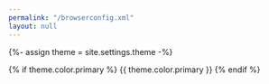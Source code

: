 ```yaml
---
permalink: "/browserconfig.xml"
layout: null
---
```

{%- assign theme = site.settings.theme -%}
<?xml version="1.0" encoding="utf-8"?>
<browserconfig>
    <msapplication>
        <tile>
          <square70x70logo src="{{"/assets/icons/mstile-70x70.png" | absolute_url }}" />
          <square150x150logo src="{{"/assets/icons/mstile-150x150.png" | absolute_url}}"/>
          <square310x310logo src="{{"/assets/icons/mstile-310x310.png" | absolute_url}}" />
          <wide310x150logo src="{{"/assets/icons/mstile-310x150.png" | absolute_url}}" />
          {% if theme.color.primary %}
          <TileColor>{{ theme.color.primary }}</TileColor>
          {% endif %}
        </tile>
    </msapplication>
</browserconfig>
